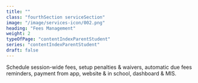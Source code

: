 ```yaml
---
title: ""
class: "fourthSection serviceSection"
image: "/image/services-icon/002.png"
heading: "Fees Management"
weight: 2
typeOfPage: "contentIndexParentStudent"
series: "contentIndexParentStudent"
draft: false
---
```


Schedule session-wide fees, setup penalties & waivers, automatic due fees reminders, payment from app, website & in school, dashboard & MIS.       